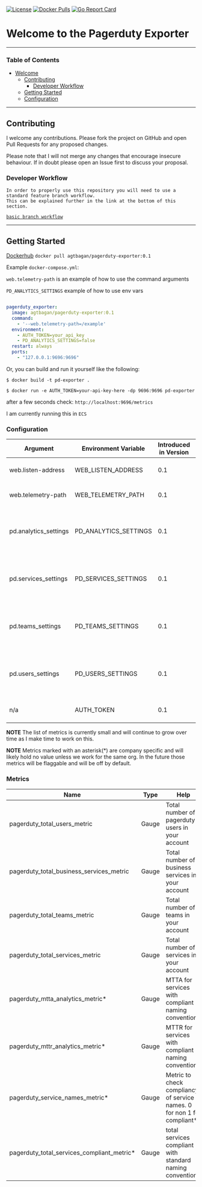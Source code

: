 [![License](https://img.shields.io/badge/License-Apache%202.0-blue.svg)](https://opensource.org/licenses/Apache-2.0)
[![Docker Pulls](https://img.shields.io/docker/pulls/agtbagan/pagerduty-exporter.svg?maxAge=604800)](https://hub.docker.com/r/agtbagan/pagerduty-exporter/)
[![Go Report Card](https://goreportcard.com/badge/github.com/atbagan/pd-exporter)](https://goreportcard.com/report/github.com/atbagan/pd-exporter)
# Welcome to the Pagerduty Exporter 

------------------------------------------------------------------------------------------------------------------------
### Table of Contents
<!-- TOC -->
- [Welcome](#welcome-to-the-pagerduty-exporter)
  - [Contributing](#contributing)
    - [Developer Workflow](#developer-workflow)
  - [Getting Started](#getting-started)
  - [Configuration](#configuration)
------------------------------------------------------------------------------------------------------------------------
## Contributing

I welcome any contributions. Please fork the project on GitHub and open
Pull Requests for any proposed changes.

Please note that I will not merge any changes that encourage insecure
behaviour. If in doubt please open an Issue first to discuss your proposal.

### Developer Workflow

```
In order to properly use this repository you will need to use a standard feature branch workflow.
This can be explained further in the link at the bottom of this section. 

```
[`basic branch workflow`](https://gist.github.com/Chaser324/ce0505fbed06b947d962)

------------------------------------------------------------------------------------------------------------------------

## Getting Started 
[Dockerhub](https://hub.docker.com/r/agtbagan/pagerduty-exporter)
`docker pull agtbagan/pagerduty-exporter:0.1`

Example `docker-compose.yml`:

`web.telemetry-path` is an example of how to use the command arguments

`PD_ANALYTICS_SETTINGS` example of how to use env vars
```yaml

pagerduty_exporter:
  image: agtbagan/pagerduty-exporter:0.1
  command:
    - '--web.telemetry-path=/example'
  environment:
    - AUTH_TOKEN=your_api_key
    - PD_ANALYTICS_SETTINGS=false
  restart: always
  ports:
    - "127.0.0.1:9696:9696"
```
Or, you can build and run it yourself like the following:

`$ docker build -t pd-exporter .`

`$ docker run -e AUTH_TOKEN=your-api-key-here -dp 9696:9696 pd-exporter`

after a few seconds check: `http://localhost:9696/metrics`

I am currently running this in `ECS`

### Configuration

| Argument                | Environment Variable  |Introduced in Version | Description | Default     |
| --------                | --------------------- | -----------          | ----------- | ----------- | 
| web.listen-address      |  WEB_LISTEN_ADDRESS   |   0.1                |  Address to listen on for web server                   | 9696 |
| web.telemetry-path      |  WEB_TELEMETRY_PATH   |   0.1                |  Path where to expose metrics                          | /metrics |
| pd.analytics_settings   |  PD_ANALYTICS_SETTINGS|   0.1                |  Pagerduty Analytics Metrics Settings on/off (boolean) | true |
| pd.services_settings    |  PD_SERVICES_SETTINGS |   0.1                |  Pagerduty Services Metrics Settings on/off (boolean)  | true |
| pd.teams_settings       |  PD_TEAMS_SETTINGS    |   0.1                |  Pagerduty Teams Metrics Settings on/off (boolean)     | true |
| pd.users_settings       |  PD_USERS_SETTINGS    |   0.1                |  Pagerduty Users Metrics Settings on/off (boolean)     | true |
| n/a                     |  AUTH_TOKEN           |   0.1                |  Pagerduty API Key  (required)                          | ""      |

**NOTE** The list of metrics is currently small and will continue to grow over time as I make time to work on this.

**NOTE** Metrics marked with an asterisk(*) are company specific and will likely hold no value unless we work for the same org.
In the future those metrics will be flaggable and will be off by default.

### Metrics
| Name                | Type                  |Help |
| --------            | --------------------- | ----------- |         
| pagerduty_total_users_metric          | Gauge                 | Total number of pagerduty users in your account |
| pagerduty_total_business_services_metric | Gauge             | Total number of business services in your account |
| pagerduty_total_teams_metric            | Gauge              | Total number of teams in your account |
| pagerduty_total_services_metric        | Gauge              | Total number of services in your account |
| pagerduty_mtta_analytics_metric*                  | Gauge              | MTTA for services with compliant naming convention* |
| pagerduty_mttr_analytics_metric*                 | Gauge              | MTTR for services with compliant naming convention* |
| pagerduty_service_names_metric*  | Gauge              | Metric to check compliancy of service names. 0 for non 1 for compliant* |
| pagerduty_total_services_compliant_metric* | Gauge | total services compliant with standard naming convention* |
